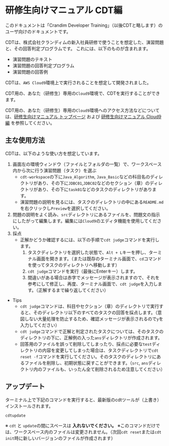 # 研修生向けマニュアル CDT編

このドキュメントは「Crandim Developer Training」（以後CDTと略します）のユーザ向けのドキュメントです。

CDTは、株式会社クランディムの新入社員研修で使うことを想定した、演習問題と、その回答判定プログラムです。
これには、以下のものが含まれます。
- 演習問題のテキスト
- 演習問題の回答判定プログラム
- 演習問題の回答例

CDTは、`AWS Cloud9`環境上で実行されることを想定して開発されました。

CDT用の、あなた（研修生）専用の`Cloud9`環境で、CDTを実行することができます。

CDT用の、あなた（研修生）専用の`Cloud9`環境へのアクセス方法などについては、[研修生向けマニュアル トップページ](./../) および [研修生向けマニュアル Cloud9編](./../cloud9/) を参照してください。

## 主な使用方法

CDTは、以下のような使い方を想定しています。

1. 画面左の環境ウィンドウ（ファイルとフォルダの一覧）で、ワークスペース内から次に行う演習問題（タスク）を選ぶ
   * `cdt-workspace`の下に`Java_Algorithm`, `Java_Basic`などの科目名のディレクトリがあり、その下に`JDBC01`,`JDBC02`などのセクション（章）のディレクトリがあり、その下に`task01`などのタスクのディレクトリがあります。
   * 演習問題の説明を見るには、タスクのディレクトリの中にある`README.md`を右クリックし`Preview`を選択してください。
2. 問題の説明をよく読み、`src`ディレクトリにあるファイルを、問題文の指示にしたがって編集します。編集には`Cloud9`のエディタ機能を使用してください。
3. 採点 
   * 正解かどうか確認するには、以下の手順で`cdt judge`コマンドを実行します。
     1. タスクディレクトリを選択した状態で、`Alt + L`キーを押し、ターミナル画面を開きます。（または既存のターミナル画面で、`cd`コマンドを使ってタスクのディレクトリへ移動します）
     2. `cdt judge`コマンドを実行（最後にEnterキー）します。 
     3. 間違いがある場合は赤字でメッセージが表示されますので、それを参考にして修正し、再度、ターミナル画面で、`cdt judge`を入力します。（正解するまで繰り返してください）

* Tips
  * `cdt judge`コマンドは、科目やセクション（章）のディレクトリで実行すると、そのディレクトリ以下のすべてのタスクの回答を採点します。（意図しない大量処理を防止するため、確認メッセージが表示されるので`y`を入力してください）
  * `cdt judge`コマンドで正解と判定されたタスクについては、そのタスクのディレクトリの下に、正解例の入った`ans`ディレクトリが作成されます。
  * 回答用のファイルを誤って削除してしまったり、採点に必要な`test`ディレクトリの内容を変更してしまった場合は、タスクディレクトリで`cdt reset -f`コマンドを実行してください。そのタスクのディレクトリにあるファイルを削除し、初期状態に戻すことができます。（`src`, `ans`ディレクトリ内のファイルも、いったん全て削除されるため注意してください）


## アップデート

ターミナル上で下記のコマンドを実行すると、最新版のcdtツールが（上書き）インストールされます。

```bash
cdtupdate
```
※ `cdt` と `update`の間にスペースは **入れないでください。**
※このコマンドだけでは、ワークスペース内のファイルは変更されません。（次回`cdt reset`または`cdt init`時に新しいバージョンのファイルが作成されます）
